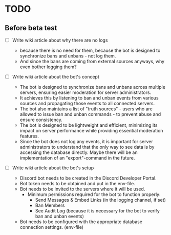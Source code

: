 # TODO

## Before beta test

- [ ] Write wiki article about why there are no logs

  - because there is no need for them, because the bot is designed to synchronize bans and unbans - not log them.
  - And since the bans are coming from external sources anyways, why even bother logging them?

- [ ] Write wiki article about the bot's concept

  - The bot is designed to synchronize bans and unbans across multiple servers, ensuring easier moderation for server administrators.
  - It achieves this by listening to ban and unban events from various sources and propagating those events to all connected servers.
  - The bot also maintains a list of "truth sources" - users who are allowed to issue ban and unban commands - to prevent abuse and ensure consistency.
  - The bot is designed to be lightweight and efficient, minimizing its impact on server performance while providing essential moderation features.
  - Since the bot does not log any events, it is important for server administrators to understand that the only way to see data is by accessing the database directly. Maybe there will be an implementation of an "export"-command in the future.

- [ ] Write wiki article about the bot's setup
  - Discord bot needs to be created in the Discord Developer Portal.
  - Bot token needs to be obtained and put in the env-file.
  - Bot needs to be invited to the servers where it will be used.
    - Minimum permissions required for the bot to function properly:
      - Send Messages & Embed Links (in the logging channel, if set)
      - Ban Members
      - See Audit Log (because it is necessary for the bot to verify ban and unban events)
  - Bot needs to be configured with the appropriate database connection settings. (env-file)
